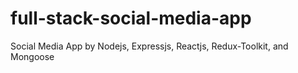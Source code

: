 # full-stack-social-media-app
Social Media App by Nodejs, Expressjs, Reactjs, Redux-Toolkit, and Mongoose
